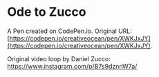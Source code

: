 # Ode to Zucco

A Pen created on CodePen.io. Original URL: [https://codepen.io/creativeocean/pen/XWKJxJY](https://codepen.io/creativeocean/pen/XWKJxJY).

Original video loop by Daniel Zucco:  https://www.instagram.com/p/B7s9dznnW7a/